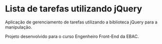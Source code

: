 # Lista de tarefas utilizando jQuery
Aplicação de gerenciamento de tarefas utilizando a biblioteca jQuery para a manipulação.

Projeto desenvolvido para o curso Engenheiro Front-End da EBAC.